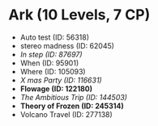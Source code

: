 # Ark (10 Levels, 7 CP)

- Auto test (ID: 56318)
- stereo madness (ID: 62045)
- *In step (ID: 87697)*
- When (ID: 95901)
- Where (ID: 105093)
- *X mas Party (ID: 116631)*
- **Flowage (ID: 122180)**
- *The Ambitious Trip (ID: 144503)*
- **Theory of Frozen (ID: 245314)**
- Volcano Travel (ID: 277138)
